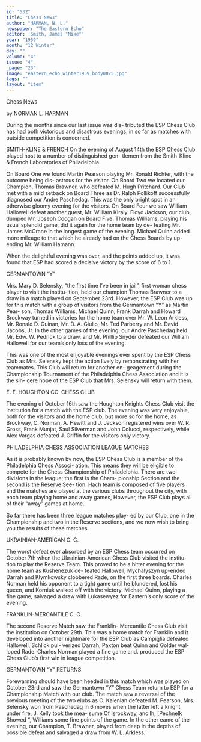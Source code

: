 ```yaml
---
id: "532"
title: "Chess News"
author: "HARMAN, N. L."
newspaper: "The Eastern Echo"
editor: 'Smith, James "Mike"'
year: "1959"
month: "12 Winter"
day: ""
volume: "4"
issue: "4"
_page: "23"
image: "eastern_echo_winter1959_body0025.jpg"
tags: ""
layout: "item"
---
```

Chess News

by NORMAN L. HARMAN

During the months since our last issue was dis-
tributed the ESP Chess Club has had both victorious
and disastrous evenings, in so far as matches with
outside competition is concerned.

SMITH-KLINE & FRENCH
On the evening of August 14th the ESP Chess
Club played host to a number of distinguished gen-
tlemen from the Smith-Kline & French Laboratories
of Philadelphia.

On Board One we found Martin Pearson playing
Mr. Ronald Richter, with the outcome being dis-
astrous for the visitor. On Board Two we located
our Champion, Thomas Brawner, who defeated M.
Hugh Pritchard. Our Club met with a mild setback
on Board Three as Dr. Ralph Pollikoff successfully
diagnosed our Andre Paschedag. This was the only
bright spot in an otherwise gloomy evening for the
visitors. On Board Four we saw William Hallowell
defeat another guest, Mr. William Kiraly. Floyd
Jackson, our club, dumped Mr. Joseph Coogan on
Board Five. Thomas Williams, playing his usual
splendid game, did it again for the home team by de-
feating Mr. James McCrane in the longest game of
the evening. Michael Quinn added more mileage to
that which he already had on the Chess Boards by
up-ending Mr. William Hamann.

When the delightful evening was over, and the
points added up, it was found that ESP had scored a
decisive victory by the score of 6 to 1.

GERMANTOWN “Y”

Mrs. Mary D. Selensky, “the first time I’ve been
in jail”, first woman chess player to visit the institu-
tion, held our champion Thomas Brawner to a draw
in a match played on September 23rd. However, the
ESP Club was up for this match with a group of
visitors from the Germantown “Y” as Martin Pear-
son, Thomas Williams, Michael Quinn, Frank Darrah
and Howard Brockway turned in victories for the
home team over Mr. W. Leon Arkless, Mr. Ronald D.
Guinan, Mr. D. A. Giulio, Mr. Ted Parberry and Mr.
David Jacobs, Jr. In the other games of the evening,
our Andre Paschedag held Mr. Edw. W. Pedrick to
a draw, and Mr. Phillip Snyder defeated our William
Hallowell for our team’s only loss of the evening.

This was one of the most enjoyable evenings
ever spent by the ESP Chess Club as Mrs. Selensky
kept the action lively by remonstrating with her
teammates. This Club will return for another en-
geagement during the Championship Tournament of
the Philadelphia Chess Association and it is the sin-
cere hope of the ESP Club that Mrs. Selensky will
return with them.

E. F. HOUGHTON CO. CHESS CLUB

The evening of October 16th saw the Houghton
Knights Chess Club visit the institution for a match
with the ESP club. The evening was very enjoyable,
both for the visitors and the home club, but more so
for the home, as Brockway, C. Norman, A. Hewitt
and J. Jackson registered wins over W. R. Gross,
Frank Munjat, Saul Silverman and John Colucci,
respectively, while Alex Vargas defeated J. Griffin
for the visitors only victory.

PHILADELPHIA CHESS ASSOCIATION
LEAGUE MATCHES

As it is probably known by now, the ESP Chess
Club is a member of the Philadelphia Chess Associ-
ation. This means they will be eligible to compete
for the Chess Championship of Philadelphia. There
are two divisions in the league; the first is the Cham-
pionship Section and the second is the Reserve See-
tion. Hach team is composed of five players and the
matches are played at the various clubs throughout
the city, with each team playing home and away
games, However, the ESP Club plays all of their
“away” games at home.

So far there has been three league matches play-
ed by our Club, one in the Championship and two in
the Reserve sections, and we now wish to bring you
the results of these matches.

UKRAINIAN-AMERICAN C. C.

The worst defeat ever absorbed by an ESP
Chess team occurred on October 7th when the
Ukrainian-American Chess Club visited the institu-
tion to play the Reserve Team. This proved to be a
bitter evening for the home team as Kushenezuk de-
feated Hallowell, Mychalyszyn up-ended Darrah and
Klymkowsky clobbered Rade, on the first three
boards. Charles Norman held his opponent to a tight
game until he blundered, lost his queen, and Korniuk
walked off with the victory. Michael Quinn, playing
a fine game, salvaged a draw with Lukasewyez for
Eastern’s only score of the evening.

FRANKLIN-MERCANTILE C. C.

The second Reserve Match saw the Franklin-
Mereantile Chess Club visit the institution on
October 29th. This was a home match for Franklin
and it developed into another nightmare for the ESP
Club as Campiglia defeated Hallowell, Schlick pul-
verized Darrah, Paxton beat Quinn and Golder wal-
loped Rade. Charles Norman played a fine game and.
produced the ESP Chess Club’s first win in league
competition.

GERMANTOWN “Y” RETURNS

Forewarning should have been heeded in this
match which was played on October 23rd and saw
the Germantown “Y” Chess Team return to ESP for
a Championship Match with our club. The match
saw a reversal of the previous meeting of the two
elubs as C. Kalenian defeated M. Pearson, Mrs.
Selensky won from Paschedag in 6 moves when the
latter left a knight under fire, J. Kelly took the mea-
sume Of Isrockway, anc Ih, [Pechnelk Showed “,
Williams some fine points of the game. In the other
eame of the evening, our Champion, T. Brawner,
played from deep in the depths of possible defeat and
salvaged a draw from W. L. Arkless.

